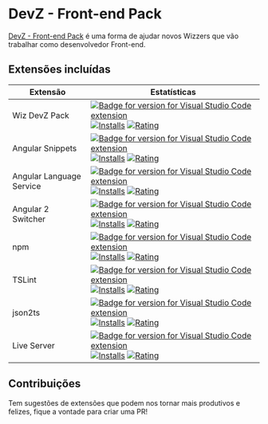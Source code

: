 # DevZ - Front-end Pack

[DevZ - Front-end Pack](https://marketplace.visualstudio.com/items?itemName=WizSolucoes.devz-front-end-pack) é uma forma de ajudar novos Wizzers que vão trabalhar como desenvolvedor Front-end.

## Extensões incluídas


| Extensão | Estatísticas |
| -------- | ------------ |
| Wiz DevZ Pack            | [![Badge for version for Visual Studio Code extension](https://vsmarketplacebadge.apphb.com/version-short/WizSolucoes.devz-pack.svg?color=blue&style=?style=for-the-badge&logo=visual-studio-code)](https://marketplace.visualstudio.com/items?itemName=WizSolucoes.devz-pack&wt.mc_id=angular_essentials-github-jopapa) [![Installs](https://vsmarketplacebadge.apphb.com/installs-short/WizSolucoes.devz-pack.svg?color=blue&style=flat-square)](https://marketplace.visualstudio.com/items?itemName=WizSolucoes.devz-pack) [![Rating](https://vsmarketplacebadge.apphb.com/rating-short/WizSolucoes.devz-pack.svg?color=blue&style=flat-square)](https://marketplace.visualstudio.com/items?itemName=WizSolucoes.devz-pack) | 
| Angular Snippets         | [![Badge for version for Visual Studio Code extension](https://vsmarketplacebadge.apphb.com/version-short/johnpapa.Angular2.svg?color=blue&style=?style=for-the-badge&logo=visual-studio-code)](https://marketplace.visualstudio.com/items?itemName=johnpapa.Angular2&wt.mc_id=angular_essentials-github-jopapa) [![Installs](https://vsmarketplacebadge.apphb.com/installs-short/johnpapa.Angular2.svg?color=blue&style=flat-square)](https://marketplace.visualstudio.com/items?itemName=johnpapa.Angular2) [![Rating](https://vsmarketplacebadge.apphb.com/rating-short/johnpapa.Angular2.svg?color=blue&style=flat-square)](https://marketplace.visualstudio.com/items?itemName=johnpapa.Angular2)                                                                   |
| Angular Language Service | [![Badge for version for Visual Studio Code extension](https://vsmarketplacebadge.apphb.com/version-short/Angular.ng-template.svg?color=blue&style=?style=for-the-badge&logo=visual-studio-code)](https://marketplace.visualstudio.com/items?itemName=Angular.ng-template&wt.mc_id=angular_essentials-github-jopapa) [![Installs](https://vsmarketplacebadge.apphb.com/installs-short/Angular.ng-template.svg?color=blue&style=flat-square)](https://marketplace.visualstudio.com/items?itemName=Angular.ng-template) [![Rating](https://vsmarketplacebadge.apphb.com/rating-short/Angular.ng-template.svg?color=blue&style=flat-square)](https://marketplace.visualstudio.com/items?itemName=Angular.ng-template)                                                       |
| Angular 2 Switcher           | [![Badge for version for Visual Studio Code extension](https://vsmarketplacebadge.apphb.com/version-short/infinity1207.angular2-switcher.svg?color=blue&style=?style=for-the-badge&logo=visual-studio-code)](https://marketplace.visualstudio.com/items?itemName=infinity1207.angular2-switcher&wt.mc_id=angular_essentials-github-jopapa) [![Installs](https://vsmarketplacebadge.apphb.com/installs-short/infinity1207.angular2-switcher.svg?color=blue&style=flat-square)](https://marketplace.visualstudio.com/items?itemName=infinity1207.angular2-switcher) [![Rating](https://vsmarketplacebadge.apphb.com/rating-short/infinity1207.angular2-switcher.svg?color=blue&style=flat-square)](https://marketplace.visualstudio.com/items?itemName=infinity1207.angular2-switcher)                                  |
| npm                      | [![Badge for version for Visual Studio Code extension](https://vsmarketplacebadge.apphb.com/version-short/eg2.vscode-npm-script.svg?color=blue&style=?style=for-the-badge&logo=visual-studio-code)](https://marketplace.visualstudio.com/items?itemName=eg2.vscode-npm-script&wt.mc_id=angular_essentials-github-jopapa) [![Installs](https://vsmarketplacebadge.apphb.com/installs-short/eg2.vscode-npm-script.svg?color=blue&style=flat-square)](https://marketplace.visualstudio.com/items?itemName=eg2.vscode-npm-script) [![Rating](https://vsmarketplacebadge.apphb.com/rating-short/eg2.vscode-npm-script.svg?color=blue&style=flat-square)](https://marketplace.visualstudio.com/items?itemName=eg2.vscode-npm-script)                                  |
| TSLint                    | [![Badge for version for Visual Studio Code extension](https://vsmarketplacebadge.apphb.com/version-short/ms-vscode.vscode-typescript-tslint-plugin.svg?color=blue&style=?style=for-the-badge&logo=visual-studio-code)](https://marketplace.visualstudio.com/items?itemName=ms-vscode.vscode-typescript-tslint-plugin&wt.mc_id=angular_essentials-github-jopapa) [![Installs](https://vsmarketplacebadge.apphb.com/installs-short/ms-vscode.vscode-typescript-tslint-plugin.svg?color=blue&style=flat-square)](https://marketplace.visualstudio.com/items?itemName=ms-vscode.vscode-typescript-tslint-plugin) [![Rating](https://vsmarketplacebadge.apphb.com/rating-short/ms-vscode.vscode-typescript-tslint-plugin.svg?color=blue&style=flat-square)](https://marketplace.visualstudio.com/items?itemName=ms-vscode.vscode-typescript-tslint-plugin)                                  |
| json2ts                    | [![Badge for version for Visual Studio Code extension](https://vsmarketplacebadge.apphb.com/version-short/GregorBiswanger.json2ts.svg?color=blue&style=?style=for-the-badge&logo=visual-studio-code)](https://marketplace.visualstudio.com/items?itemName=GregorBiswanger.json2ts&wt.mc_id=angular_essentials-github-jopapa) [![Installs](https://vsmarketplacebadge.apphb.com/installs-short/GregorBiswanger.json2ts.svg?color=blue&style=flat-square)](https://marketplace.visualstudio.com/items?itemName=GregorBiswanger.json2ts) [![Rating](https://vsmarketplacebadge.apphb.com/rating-short/GregorBiswanger.json2ts.svg?color=blue&style=flat-square)](https://marketplace.visualstudio.com/items?itemName=GregorBiswanger.json2ts)                                  |
| Live Server                    | [![Badge for version for Visual Studio Code extension](https://vsmarketplacebadge.apphb.com/version-short/ritwickdey.liveserver.svg?color=blue&style=?style=for-the-badge&logo=visual-studio-code)](https://marketplace.visualstudio.com/items?itemName=ritwickdey.liveserver) [![Installs](https://vsmarketplacebadge.apphb.com/installs-short/ritwickdey.liveserver.svg?color=blue&style=flat-square)](https://marketplace.visualstudio.com/items?itemName=ritwickdey.liveserver) [![Rating](https://vsmarketplacebadge.apphb.com/rating-short/ritwickdey.liveserver.svg?color=blue&style=flat-square)](https://marketplace.visualstudio.com/items?itemName=ritwickdey.liveserver)   

## Contribuições
Tem sugestões de extensões que podem nos tornar mais produtivos e felizes, fique a vontade para criar uma PR!